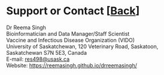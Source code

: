 
# Support or Contact [[Back](../index.md)]

Dr Reema Singh <br/>
Bioinformatician and Data Manager/Staff Scientist <br/>
Vaccine and Infectious Disease Organization (VIDO)<br/>
University of Saskatchewan, 120 Veterinary Road, Saskatoon, Saskatchewan S7N 5E3, Canada <br/>
E-mail: res498@usask.ca <br/> 
Website: https://reemasingh.github.io/drreemasingh/ <br/>
